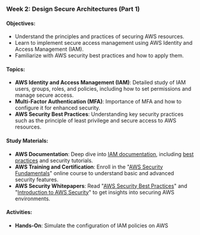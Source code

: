 ### Week 2: Design Secure Architectures (Part 1)

#### Objectives:
- Understand the principles and practices of securing AWS resources.
- Learn to implement secure access management using AWS Identity and Access Management (IAM).
- Familiarize with AWS security best practices and how to apply them.

#### Topics:
- **AWS Identity and Access Management (IAM)**: Detailed study of IAM users, groups, roles, and policies, including how to set permissions and manage secure access.
- **Multi-Factor Authentication (MFA)**: Importance of MFA and how to configure it for enhanced security.
- **AWS Security Best Practices**: Understanding key security practices such as the principle of least privilege and secure access to AWS resources.

#### Study Materials:
- **AWS Documentation**: Deep dive into [IAM documentation](https://aws.amazon.com/iam/resources/), including [best practices](https://aws.amazon.com/iam/resources/best-practices/) and security tutorials.
- **AWS Training and Certification**: Enroll in the "[AWS Security Fundamentals](https://aws.amazon.com/training/learn-about/security/)" online course to understand basic and advanced security features.
- **AWS Security Whitepapers**: Read "[AWS Security Best Practices](https://docs.aws.amazon.com/IAM/latest/UserGuide/best-practices.html)" and "[Introduction to AWS Security](https://docs.aws.amazon.com/whitepapers/latest/introduction-aws-security/welcome.html)" to get insights into securing AWS environments.

#### Activities:
- **Hands-On**: Simulate the configuration of IAM policies on AWS